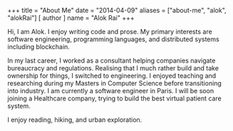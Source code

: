 +++
title = "About Me"
date = "2014-04-09"
aliases = ["about-me", "alok", "alokRai"]
[ author ]
  name = "Alok Rai"
+++

Hi, I am Alok. I enjoy writing code and prose. My primary interests are software engineering, programming languages, and distributed systems including blockchain.

In my last career, I worked as a consultant helping companies navigate bureaucracy and regulations. Realising that I much rather build and take ownership for things, I switched to engineering. I enjoyed teaching and researching during my Masters in Computer Science before transitioning into industry. I am currently a software engineer in Paris. I will be soon joining a Healthcare company, trying to build the best virtual patient care system.

I enjoy reading, hiking, and urban exploration.
